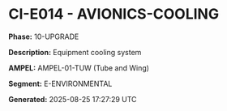 # CI-E014 - AVIONICS-COOLING

**Phase:** 10-UPGRADE

**Description:** Equipment cooling system

**AMPEL:** AMPEL-01-TUW (Tube and Wing)

**Segment:** E-ENVIRONMENTAL

**Generated:** 2025-08-25 17:27:29 UTC
